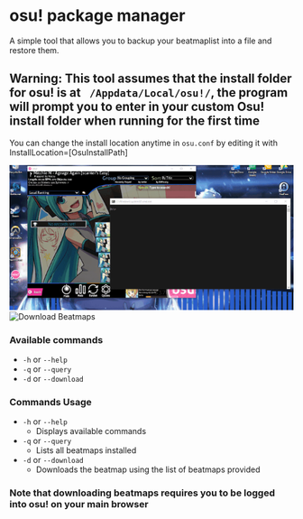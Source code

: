 # osu! package manager
A simple tool that allows you to backup your beatmaplist into a file and restore them.

## Warning: This tool assumes that the install folder for osu! is at ``` /Appdata/Local/osu!/```, the program will prompt you to enter in your custom Osu! install folder when running for the first time

You can change the install location anytime in ```osu.conf``` by editing it with InstallLocation=[OsuInstallPath]

![List Beatmaps](/screenshots/query.gif)
![Download Beatmaps](/screenshots/download.gif)

### Available commands
- ``` -h ``` or ```--help``` 
- ``` -q ``` or ```--query```
- ``` -d ``` or ```--download```

### Commands Usage
- ``` -h ``` or ```--help``` 
    - Displays available commands
- ``` -q ``` or ```--query```
    - Lists all beatmaps installed
- ``` -d ``` or ```--download```
    - Downloads the beatmap using the list of beatmaps provided

### Note that downloading beatmaps requires you to be logged into osu! on your main browser
